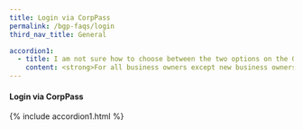 ```yaml
---
title: Login via CorpPass
permalink: /bgp-faqs/login
third_nav_title: General

accordion1:
  - title: I am not sure how to choose between the two options on the GoBusiness Licensing homepage. Where can I get help?
    content: <strong>For all business owners except new business owners in the food services industry</strong><br><br>The right option, Self-Service feature (previously called LicenceOne) is for you, if you:<br>- Have previously applied for licences or created application drafts on LicenceOne<br>- Are a new business owner from any industry except food services
---
```


#### Login via CorpPass
{% include accordion1.html %}